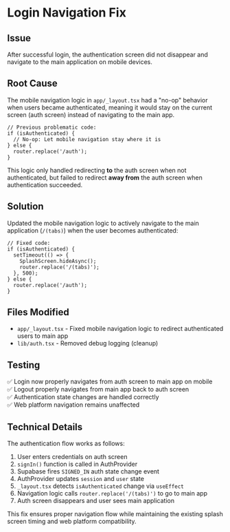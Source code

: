 # Login Navigation Fix

## Issue
After successful login, the authentication screen did not disappear and navigate to the main application on mobile devices.

## Root Cause
The mobile navigation logic in `app/_layout.tsx` had a "no-op" behavior when users became authenticated, meaning it would stay on the current screen (auth screen) instead of navigating to the main app.

```tsx
// Previous problematic code:
if (isAuthenticated) {
  // No-op: Let mobile navigation stay where it is
} else {
  router.replace('/auth');
}
```

This logic only handled redirecting **to** the auth screen when not authenticated, but failed to redirect **away from** the auth screen when authentication succeeded.

## Solution
Updated the mobile navigation logic to actively navigate to the main application (`/(tabs)`) when the user becomes authenticated:

```tsx
// Fixed code:
if (isAuthenticated) {
  setTimeout(() => {
    SplashScreen.hideAsync();
    router.replace('/(tabs)');
  }, 500);
} else {
  router.replace('/auth');
}
```

## Files Modified
- `app/_layout.tsx` - Fixed mobile navigation logic to redirect authenticated users to main app
- `lib/auth.tsx` - Removed debug logging (cleanup)

## Testing
✅ Login now properly navigates from auth screen to main app on mobile  
✅ Logout properly navigates from main app back to auth screen  
✅ Authentication state changes are handled correctly  
✅ Web platform navigation remains unaffected  

## Technical Details
The authentication flow works as follows:
1. User enters credentials on auth screen
2. `signIn()` function is called in AuthProvider
3. Supabase fires `SIGNED_IN` auth state change event
4. AuthProvider updates `session` and `user` state
5. `_layout.tsx` detects `isAuthenticated` change via `useEffect`
6. Navigation logic calls `router.replace('/(tabs)')` to go to main app
7. Auth screen disappears and user sees main application

This fix ensures proper navigation flow while maintaining the existing splash screen timing and web platform compatibility.
